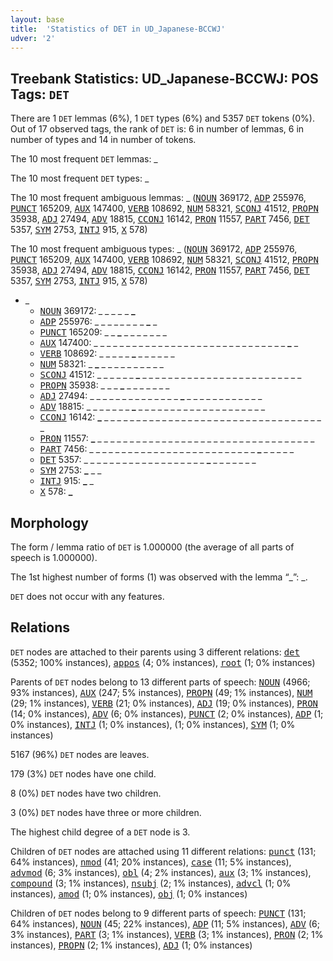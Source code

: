 ```yaml
---
layout: base
title:  'Statistics of DET in UD_Japanese-BCCWJ'
udver: '2'
---
```


## Treebank Statistics: UD_Japanese-BCCWJ: POS Tags: `DET`

There are 1 `DET` lemmas (6%), 1 `DET` types (6%) and 5357 `DET` tokens (0%).
Out of 17 observed tags, the rank of `DET` is: 6 in number of lemmas, 6 in number of types and 14 in number of tokens.

The 10 most frequent `DET` lemmas: _

The 10 most frequent `DET` types:  _

The 10 most frequent ambiguous lemmas: _ (<tt><a href="ja_bccwj-pos-NOUN.html">NOUN</a></tt> 369172, <tt><a href="ja_bccwj-pos-ADP.html">ADP</a></tt> 255976, <tt><a href="ja_bccwj-pos-PUNCT.html">PUNCT</a></tt> 165209, <tt><a href="ja_bccwj-pos-AUX.html">AUX</a></tt> 147400, <tt><a href="ja_bccwj-pos-VERB.html">VERB</a></tt> 108692, <tt><a href="ja_bccwj-pos-NUM.html">NUM</a></tt> 58321, <tt><a href="ja_bccwj-pos-SCONJ.html">SCONJ</a></tt> 41512, <tt><a href="ja_bccwj-pos-PROPN.html">PROPN</a></tt> 35938, <tt><a href="ja_bccwj-pos-ADJ.html">ADJ</a></tt> 27494, <tt><a href="ja_bccwj-pos-ADV.html">ADV</a></tt> 18815, <tt><a href="ja_bccwj-pos-CCONJ.html">CCONJ</a></tt> 16142, <tt><a href="ja_bccwj-pos-PRON.html">PRON</a></tt> 11557, <tt><a href="ja_bccwj-pos-PART.html">PART</a></tt> 7456, <tt><a href="ja_bccwj-pos-DET.html">DET</a></tt> 5357, <tt><a href="ja_bccwj-pos-SYM.html">SYM</a></tt> 2753, <tt><a href="ja_bccwj-pos-INTJ.html">INTJ</a></tt> 915, <tt><a href="ja_bccwj-pos-X.html">X</a></tt> 578)

The 10 most frequent ambiguous types:  _ (<tt><a href="ja_bccwj-pos-NOUN.html">NOUN</a></tt> 369172, <tt><a href="ja_bccwj-pos-ADP.html">ADP</a></tt> 255976, <tt><a href="ja_bccwj-pos-PUNCT.html">PUNCT</a></tt> 165209, <tt><a href="ja_bccwj-pos-AUX.html">AUX</a></tt> 147400, <tt><a href="ja_bccwj-pos-VERB.html">VERB</a></tt> 108692, <tt><a href="ja_bccwj-pos-NUM.html">NUM</a></tt> 58321, <tt><a href="ja_bccwj-pos-SCONJ.html">SCONJ</a></tt> 41512, <tt><a href="ja_bccwj-pos-PROPN.html">PROPN</a></tt> 35938, <tt><a href="ja_bccwj-pos-ADJ.html">ADJ</a></tt> 27494, <tt><a href="ja_bccwj-pos-ADV.html">ADV</a></tt> 18815, <tt><a href="ja_bccwj-pos-CCONJ.html">CCONJ</a></tt> 16142, <tt><a href="ja_bccwj-pos-PRON.html">PRON</a></tt> 11557, <tt><a href="ja_bccwj-pos-PART.html">PART</a></tt> 7456, <tt><a href="ja_bccwj-pos-DET.html">DET</a></tt> 5357, <tt><a href="ja_bccwj-pos-SYM.html">SYM</a></tt> 2753, <tt><a href="ja_bccwj-pos-INTJ.html">INTJ</a></tt> 915, <tt><a href="ja_bccwj-pos-X.html">X</a></tt> 578)


* _
  * <tt><a href="ja_bccwj-pos-NOUN.html">NOUN</a></tt> 369172: <b>_</b> _ <b>_</b> <b>_</b> _ _ <b>_</b> <b>_</b> _ <b>_</b> _ <b>_</b>
  * <tt><a href="ja_bccwj-pos-ADP.html">ADP</a></tt> 255976: _ _ _ _ <b>_</b> _ _ _ <b>_</b> _ <b>_</b> _
  * <tt><a href="ja_bccwj-pos-PUNCT.html">PUNCT</a></tt> 165209: _ _ <b>_</b> _ _ _ _ _ _ _
  * <tt><a href="ja_bccwj-pos-AUX.html">AUX</a></tt> 147400: _ _ _ _ _ _ _ _ _ _ _ _ _ _ _ _ _ _ _ _ _ _ _ _ _ _ _ _ _ _ <b>_</b> _
  * <tt><a href="ja_bccwj-pos-VERB.html">VERB</a></tt> 108692: _ _ _ _ _ <b>_</b> _ _ _ _ _ _
  * <tt><a href="ja_bccwj-pos-NUM.html">NUM</a></tt> 58321: _ <b>_</b> _ _ _ _ _ _ _ _ _ _
  * <tt><a href="ja_bccwj-pos-SCONJ.html">SCONJ</a></tt> 41512: _ _ _ _ _ _ <b>_</b> _ _ _ _ _ _ _ _ _ _ _ _ _ _ _ _ _ _ _ _ _ _ _ _ _
  * <tt><a href="ja_bccwj-pos-PROPN.html">PROPN</a></tt> 35938: _ _ _ <b>_</b> _ _ _ _ _ _ _
  * <tt><a href="ja_bccwj-pos-ADJ.html">ADJ</a></tt> 27494: _ _ _ _ _ _ _ _ _ _ _ _ _ _ <b>_</b> _ _ _ _ _ _ _ _ _ _ _ _
  * <tt><a href="ja_bccwj-pos-ADV.html">ADV</a></tt> 18815: _ _ _ _ _ _ _ <b>_</b> _ _ _ _ _ _ _ _ _ _ _ _ _ _ _ _ _ _ _ _
  * <tt><a href="ja_bccwj-pos-CCONJ.html">CCONJ</a></tt> 16142: <b>_</b> _ _ _ _ _ _ _ _ _ _ _ _ _ _ _ _ _ _ _ _ _ _ _ _ _ _ _ _ _ _ _ _ _ _ _
  * <tt><a href="ja_bccwj-pos-PRON.html">PRON</a></tt> 11557: <b>_</b> _ _ _ _ _ _ _ _ _ _ _ _ _ _ _ _ _ _ _ _ _ _ _ _ _ _ _ _ _ _ _ _ _ _
  * <tt><a href="ja_bccwj-pos-PART.html">PART</a></tt> 7456: _ _ _ _ _ _ _ _ _ _ _ _ _ _ _ _ _ _ _ _ _ _ _ _ _ _ <b>_</b> _ _ _ _ _
  * <tt><a href="ja_bccwj-pos-DET.html">DET</a></tt> 5357: _ _ _ _ _ _ _ _ _ _ _ _ _ _ _ _ _ _ _ <b>_</b> _ _ _ _ _ _ _
  * <tt><a href="ja_bccwj-pos-SYM.html">SYM</a></tt> 2753: <b>_</b> _ _
  * <tt><a href="ja_bccwj-pos-INTJ.html">INTJ</a></tt> 915: <b>_</b> _
  * <tt><a href="ja_bccwj-pos-X.html">X</a></tt> 578: <b>_</b>

## Morphology

The form / lemma ratio of `DET` is 1.000000 (the average of all parts of speech is 1.000000).

The 1st highest number of forms (1) was observed with the lemma “_”: _.

`DET` does not occur with any features.


## Relations

`DET` nodes are attached to their parents using 3 different relations: <tt><a href="ja_bccwj-dep-det.html">det</a></tt> (5352; 100% instances), <tt><a href="ja_bccwj-dep-appos.html">appos</a></tt> (4; 0% instances), <tt><a href="ja_bccwj-dep-root.html">root</a></tt> (1; 0% instances)

Parents of `DET` nodes belong to 13 different parts of speech: <tt><a href="ja_bccwj-pos-NOUN.html">NOUN</a></tt> (4966; 93% instances), <tt><a href="ja_bccwj-pos-AUX.html">AUX</a></tt> (247; 5% instances), <tt><a href="ja_bccwj-pos-PROPN.html">PROPN</a></tt> (49; 1% instances), <tt><a href="ja_bccwj-pos-NUM.html">NUM</a></tt> (29; 1% instances), <tt><a href="ja_bccwj-pos-VERB.html">VERB</a></tt> (21; 0% instances), <tt><a href="ja_bccwj-pos-ADJ.html">ADJ</a></tt> (19; 0% instances), <tt><a href="ja_bccwj-pos-PRON.html">PRON</a></tt> (14; 0% instances), <tt><a href="ja_bccwj-pos-ADV.html">ADV</a></tt> (6; 0% instances), <tt><a href="ja_bccwj-pos-PUNCT.html">PUNCT</a></tt> (2; 0% instances), <tt><a href="ja_bccwj-pos-ADP.html">ADP</a></tt> (1; 0% instances), <tt><a href="ja_bccwj-pos-INTJ.html">INTJ</a></tt> (1; 0% instances),  (1; 0% instances), <tt><a href="ja_bccwj-pos-SYM.html">SYM</a></tt> (1; 0% instances)

5167 (96%) `DET` nodes are leaves.

179 (3%) `DET` nodes have one child.

8 (0%) `DET` nodes have two children.

3 (0%) `DET` nodes have three or more children.

The highest child degree of a `DET` node is 3.

Children of `DET` nodes are attached using 11 different relations: <tt><a href="ja_bccwj-dep-punct.html">punct</a></tt> (131; 64% instances), <tt><a href="ja_bccwj-dep-nmod.html">nmod</a></tt> (41; 20% instances), <tt><a href="ja_bccwj-dep-case.html">case</a></tt> (11; 5% instances), <tt><a href="ja_bccwj-dep-advmod.html">advmod</a></tt> (6; 3% instances), <tt><a href="ja_bccwj-dep-obl.html">obl</a></tt> (4; 2% instances), <tt><a href="ja_bccwj-dep-aux.html">aux</a></tt> (3; 1% instances), <tt><a href="ja_bccwj-dep-compound.html">compound</a></tt> (3; 1% instances), <tt><a href="ja_bccwj-dep-nsubj.html">nsubj</a></tt> (2; 1% instances), <tt><a href="ja_bccwj-dep-advcl.html">advcl</a></tt> (1; 0% instances), <tt><a href="ja_bccwj-dep-amod.html">amod</a></tt> (1; 0% instances), <tt><a href="ja_bccwj-dep-obj.html">obj</a></tt> (1; 0% instances)

Children of `DET` nodes belong to 9 different parts of speech: <tt><a href="ja_bccwj-pos-PUNCT.html">PUNCT</a></tt> (131; 64% instances), <tt><a href="ja_bccwj-pos-NOUN.html">NOUN</a></tt> (45; 22% instances), <tt><a href="ja_bccwj-pos-ADP.html">ADP</a></tt> (11; 5% instances), <tt><a href="ja_bccwj-pos-ADV.html">ADV</a></tt> (6; 3% instances), <tt><a href="ja_bccwj-pos-PART.html">PART</a></tt> (3; 1% instances), <tt><a href="ja_bccwj-pos-VERB.html">VERB</a></tt> (3; 1% instances), <tt><a href="ja_bccwj-pos-PRON.html">PRON</a></tt> (2; 1% instances), <tt><a href="ja_bccwj-pos-PROPN.html">PROPN</a></tt> (2; 1% instances), <tt><a href="ja_bccwj-pos-ADJ.html">ADJ</a></tt> (1; 0% instances)

